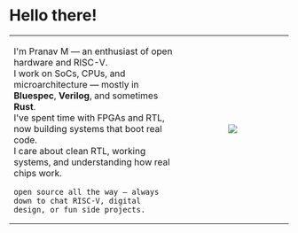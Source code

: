 <h1 align="left">Hello there!</h1>

<table>
<tr>
<td width="60%">

<p align="left">
I'm Pranav M — an enthusiast of open hardware and RISC-V.<br>
I work on SoCs, CPUs, and microarchitecture — mostly in <b>Bluespec</b>, <b>Verilog</b>, and sometimes <b>Rust</b>.<br>
I've spent time with FPGAs and RTL, now building systems that boot real code.<br>
I care about clean RTL, working systems, and understanding how real chips work.
</p>

<pre><code>open source all the way — always down to chat RISC-V, digital design, or fun side projects.</code></pre>

</td>
<td width="40%" align="center">

<!-- GitHub Stats Card -->
<img src="https://github-readme-stats.vercel.app/api?username=pranav0x0112&show_icons=true&hide_rank=true&theme=default" />

</td>
</tr>
</table>